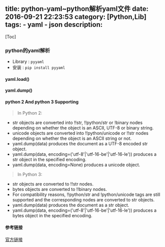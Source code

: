 title: python-yaml~python解析yaml文件
date: 2016-09-21 22:23:53
category: [Python,Lib]
tags:
    - yaml
    - json
description:
---
[Toc]

### python的yaml解析

* Library : `pyyaml`
* 安装 : `pip install pyyaml`

#### yaml.load()



#### yaml.dump()

#### python 2 And python 3 Supporting

> In Python 2:
> 
* str objects are converted into !!str, !!python/str or !binary nodes depending on whether the object is an ASCII, UTF-8 or binary string.
* unicode objects are converted into !!python/unicode or !!str nodes depending on whether the object is an ASCII string or not.
* yaml.dump(data) produces the document as a UTF-8 encoded str object.
* yaml.dump(data, encoding=('utf-8'|'utf-16-be'|'utf-16-le')) produces a str object in the specified encoding.
* yaml.dump(data, encoding=None) produces a unicode object.

>In Python 3:
>
* str objects are converted to !!str nodes.
* bytes objects are converted to !!binary nodes.
* For compatibility reasons, !!python/str and !python/unicode tags are still supported and the corresponding nodes are converted to str objects.
* yaml.dump(data) produces the document as a str object.
* yaml.dump(data, encoding=('utf-8'|'utf-16-be'|'utf-16-le')) produces a bytes object in the specified encoding.

#### 参考链接

[官方链接](http://pyyaml.org/wiki/PyYAMLDocumentation)
